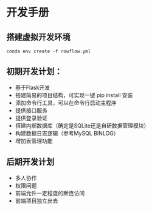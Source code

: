 # 开发手册

## 搭建虚拟开发环境

```shell
conda env create -f rowflow.yml
```

## 初期开发计划：
* 基于Flask开发
* 搭建简易的项目结构，可实现一键 pip install  安装
* 添加命令行工具，可以在命令行启动主程序
* 提供接口服务
* 提供登录验证
* 搭建内部数据库（确定是SQLite还是自研数据管理模块）
* 构建数据日志逻辑（参考MySQL BINLOG）
* 增加表管理功能

## 后期开发计划
* 多人协作
* 权限问题
* 前端允许一定程度的断连访问
* 前端项目独立出去

